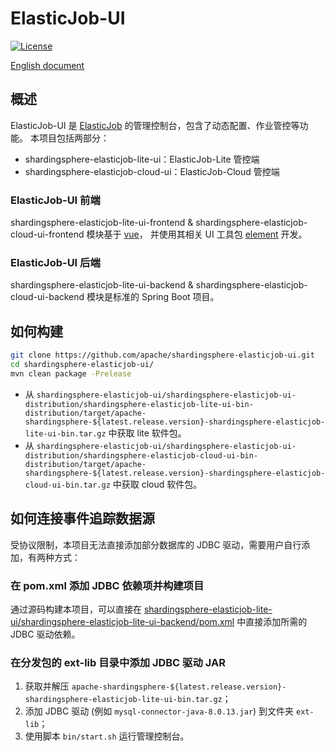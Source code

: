 # ElasticJob-UI

[![License](https://img.shields.io/badge/license-Apache%202-4EB1BA.svg)](https://www.apache.org/licenses/LICENSE-2.0.html)

[English document](https://github.com/apache/shardingsphere-elasticjob-ui/blob/master/README.md)

## 概述

ElasticJob-UI 是 [ElasticJob](http://shardingsphere.apache.org/elasticjob/) 的管理控制台，包含了动态配置、作业管控等功能。
本项目包括两部分：

- shardingsphere-elasticjob-lite-ui：ElasticJob-Lite 管控端
- shardingsphere-elasticjob-cloud-ui：ElasticJob-Cloud 管控端

### ElasticJob-UI 前端

shardingsphere-elasticjob-lite-ui-frontend & shardingsphere-elasticjob-cloud-ui-frontend 模块基于 [vue](https://github.com/vuejs/vue)，
并使用其相关 UI 工具包 [element](https://github.com/ElemeFE/element) 开发。

### ElasticJob-UI 后端

shardingsphere-elasticjob-lite-ui-backend & shardingsphere-elasticjob-cloud-ui-backend 模块是标准的 Spring Boot 项目。

## 如何构建

```bash
git clone https://github.com/apache/shardingsphere-elasticjob-ui.git
cd shardingsphere-elasticjob-ui/
mvn clean package -Prelease
```

- 从 `shardingsphere-elasticjob-ui/shardingsphere-elasticjob-ui-distribution/shardingsphere-elasticjob-lite-ui-bin-distribution/target/apache-shardingsphere-${latest.release.version}-shardingsphere-elasticjob-lite-ui-bin.tar.gz` 中获取 lite 软件包。
- 从 `shardingsphere-elasticjob-ui/shardingsphere-elasticjob-ui-distribution/shardingsphere-elasticjob-cloud-ui-bin-distribution/target/apache-shardingsphere-${latest.release.version}-shardingsphere-elasticjob-cloud-ui-bin.tar.gz` 中获取 cloud 软件包。

## 如何连接事件追踪数据源

受协议限制，本项目无法直接添加部分数据库的 JDBC 驱动，需要用户自行添加，有两种方式：

### 在 pom.xml 添加 JDBC 依赖项并构建项目

通过源码构建本项目，可以直接在 [shardingsphere-elasticjob-lite-ui/shardingsphere-elasticjob-lite-ui-backend/pom.xml](https://github.com/apache/shardingsphere-elasticjob-ui/blob/master/shardingsphere-elasticjob-lite-ui/shardingsphere-elasticjob-lite-ui-backend/pom.xml) 中直接添加所需的 JDBC 驱动依赖。

### 在分发包的 ext-lib 目录中添加 JDBC 驱动 JAR

1. 获取并解压 `apache-shardingsphere-${latest.release.version}-shardingsphere-elasticjob-lite-ui-bin.tar.gz`；
2. 添加 JDBC 驱动 (例如 `mysql-connector-java-8.0.13.jar`) 到文件夹 `ext-lib`；
3. 使用脚本 `bin/start.sh` 运行管理控制台。
